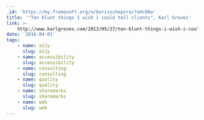 ```yaml
---
_id: 'https://my.framasoft.org/u/borisschapira/?oHc08w'
title: '"Ten blunt things I wish I could tell clients", Karl Groves'
link: >-
    http://www.karlgroves.com/2013/05/27/ten-blunt-things-i-wish-i-could-tell-clients/
date: '2016-04-01'
tags:
    - name: a11y
      slug: a11y
    - name: accessibility
      slug: accessibility
    - name: consulting
      slug: consulting
    - name: quality
      slug: quality
    - name: sharemarks
      slug: sharemarks
    - name: web
      slug: web
---
```


<div class="markdown"><p></p></div>
